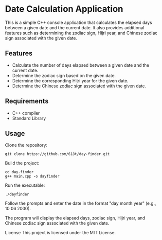 # Date Calculation Application

This is a simple C++ console application that calculates the elapsed days between a given date and the current date. It also provides additional features such as determining the zodiac sign, Hijri year, and Chinese zodiac sign associated with the given date.

## Features

- Calculate the number of days elapsed between a given date and the current date.
- Determine the zodiac sign based on the given date.
- Determine the corresponding Hijri year for the given date.
- Determine the Chinese zodiac sign associated with the given date.

## Requirements

- C++ compiler
- Standard Library

## Usage

Clone the repository:

   ```shell
git clone https://github.com/618t/day-finder.git
```

Build the project:
   ```shell
cd day-finder
g++ main.cpp -o dayfinder
```

Run the executable:

   ```shell
./dayfinder
```

Follow the prompts and enter the date in the format "day month year" (e.g., 10 06 2000).

The program will display the elapsed days, zodiac sign, Hijri year, and Chinese zodiac sign associated with the given date.

License
This project is licensed under the MIT License.